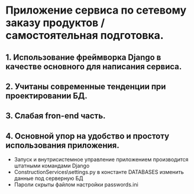# Приложение сервиса по сетевому заказу продуктов / самостоятельная подготовка.
## 1. Использование фреймворка Django в качестве основного для написания сервиса.
## 2. Учитаны современные тенденции при проектировании БД.
## 3. Слабая fron-end часть.
## 4. Основной упор на удобство и простоту использования приложения.

- Запуск и внутрисистемное управление приложением производится штатными командами Django
- ConstructionServices\settings.py в константе DATABASES изменить данные под серверную БД
- Пароли скрыты файлом настройки passwords.ini